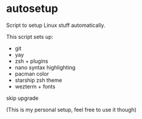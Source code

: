 # autosetup
Script to setup Linux stuff automatically.

This script sets up:
- git
- yay
- zsh + plugins
- nano syntax highlighting
- pacman color
- starship zsh theme
- wezterm + fonts

skip upgrade

(This is my personal setup, feel free to use it though)

